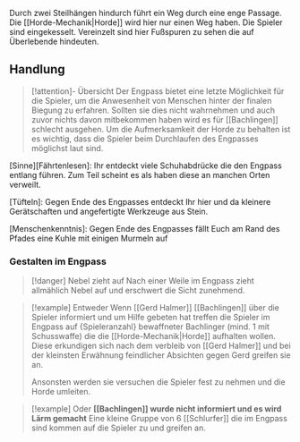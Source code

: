 Durch zwei Steilhängen hindurch führt ein Weg durch eine enge Passage. Die [[Horde-Mechanik|Horde]] wird hier nur einen Weg haben. Die Spieler sind eingekesselt. Vereinzelt sind hier Fußspuren zu sehen die auf Überlebende hindeuten.

## Handlung

>[!attention]- Übersicht
>Der Engpass bietet eine letzte Möglichkeit für die Spieler, um die Anwesenheit von Menschen hinter der finalen Biegung zu erfahren. Sollten sie dies nicht wahrnehmen und auch zuvor nichts davon mitbekommen haben wird es für [[Bachlingen]] schlecht ausgehen.
>Um die Aufmerksamkeit der Horde zu behalten ist es wichtig, dass die Spieler beim Durchlaufen des Engpasses möglichst laut sind.

\[Sinne\]\[Fährtenlesen\]: Ihr entdeckt viele Schuhabdrücke die den Engpass entlang führen. Zum Teil scheint es als haben diese an manchen Orten verweilt.

\[Tüfteln\]: Gegen Ende des Engpasses entdeckt Ihr hier und da kleinere Gerätschaften und angefertigte Werkzeuge aus Stein.

\[Menschenkenntnis\]: Gegen Ende des Engpasses fällt Euch am Rand des Pfades eine Kuhle mit einigen Murmeln auf
### Gestalten im Engpass
>[!danger] Nebel zieht auf
>Nach einer Weile im Engpass zieht allmählich Nebel auf und erschwert die Sicht zunehmend.

>[!example] Entweder
>Wenn [[Gerd Halmer]] [[Bachlingen]] über die Spieler informiert und um Hilfe gebeten hat treffen die Spieler im Engpass auf {Spieleranzahl} bewaffneter Bachlinger (mind. 1 mit Schusswaffe) die die [[Horde-Mechanik|Horde]] aufhalten wollen.
>Diese erkundigen sich nach dem verbleib von [[Gerd Halmer]] und bei der kleinsten Erwähnung feindlicher Absichten gegen Gerd greifen sie an.
>
>Ansonsten werden sie versuchen die Spieler fest zu nehmen und die Horde umleiten.

>[!example] Oder
>**[[Bachlingen]] wurde nicht informiert und es wird Lärm gemacht**
>Eine kleine Gruppe von 6 [[Schlurfer]] die im Engpass sind kommen auf die Spieler zu und greifen an.

